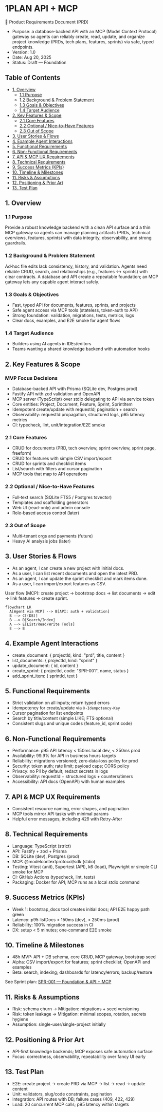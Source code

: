 # 1PLAN API + MCP

📄 Product Requirements Document (PRD)

- Purpose: a database-backed API with an MCP (Model Context Protocol) gateway so agents can reliably create, read, update, and organize project knowledge (PRDs, tech plans, features, sprints) via safe, typed endpoints.
- Version: 1.0
- Date: Aug 20, 2025
- Status: Draft — Foundation

## Table of Contents
- [1. Overview](#1-overview)
  - [1.1 Purpose](#11-purpose)
  - [1.2 Background & Problem Statement](#12-background--problem-statement)
  - [1.3 Goals & Objectives](#13-goals--objectives)
  - [1.4 Target Audience](#14-target-audience)
- [2. Key Features & Scope](#2-key-features--scope)
  - [2.1 Core Features](#21-core-features)
  - [2.2 Optional / Nice-to-Have Features](#22-optional--nice-to-have-features)
  - [2.3 Out of Scope](#23-out-of-scope)
- [3. User Stories & Flows](#3-user-stories--flows)
- [4. Example Agent Interactions](#4-example-agent-interactions)
- [5. Functional Requirements](#5-functional-requirements)
- [6. Non-Functional Requirements](#6-non-functional-requirements)
- [7. API & MCP UX Requirements](#7-api--mcp-ux-requirements)
- [8. Technical Requirements](#8-technical-requirements)
- [9. Success Metrics (KPIs)](#9-success-metrics-kpis)
- [10. Timeline & Milestones](#10-timeline--milestones)
- [11. Risks & Assumptions](#11-risks--assumptions)
- [12. Positioning & Prior Art](#12-positioning--prior-art)
- [13. Test Plan](#13-test-plan)

## 1. Overview

### 1.1 Purpose
Provide a robust knowledge backend with a clean API surface and a thin MCP gateway so agents can manage planning artifacts (PRDs, technical overviews, features, sprints) with data integrity, observability, and strong guardrails.

### 1.2 Background & Problem Statement
Ad‑hoc file edits lack consistency, history, and validation. Agents need reliable CRUD, search, and relationships (e.g., features ↔ sprints) with clear contracts. A database and API create a repeatable foundation; an MCP gateway lets any capable agent interact safely.

### 1.3 Goals & Objectives
- Fast, typed API for documents, features, sprints, and projects
- Safe agent access via MCP tools (stateless, token-auth to API)
- Strong foundation: validation, migrations, tests, metrics, logs
- Clear docs, examples, and E2E smoke for agent flows

### 1.4 Target Audience
- Builders using AI agents in IDEs/editors
- Teams wanting a shared knowledge backend with automation hooks

## 2. Key Features & Scope

### MVP Focus Decisions
- Database-backed API with Prisma (SQLite dev, Postgres prod)
- Fastify API with zod validation and OpenAPI
- MCP server (TypeScript) over stdio delegating to API via service token
- Core entities: Project, Document, Feature, Sprint, SprintItem
- Idempotent create/update with requestId; pagination + search
- Observability: requestId propagation, structured logs, p95 latency metrics
- CI: typecheck, lint, unit/integration/E2E smoke

### 2.1 Core Features
- CRUD for documents (PRD, tech overview, sprint overview, sprint page, freeform)
- CRUD for features with simple CSV import/export
- CRUD for sprints and checklist items
- List/search with filters and cursor pagination
- MCP tools that map to API operations

### 2.2 Optional / Nice-to-Have Features
- Full‑text search (SQLite FTS5 / Postgres tsvector)
- Templates and scaffolding generators
- Web UI (read-only) and admin console
- Role-based access control (later)

### 2.3 Out of Scope
- Multi-tenant orgs and payments (future)
- Heavy AI analysis jobs (later)

## 3. User Stories & Flows
- As an agent, I can create a new project with initial docs.
- As a user, I can list recent documents and open the latest PRD.
- As an agent, I can update the sprint checklist and mark items done.
- As a user, I can import/export features as CSV.

User flow (MCP): create project → bootstrap docs → list documents → edit → link features → create sprint.

```mermaid
flowchart LR
  A[Agent via MCP] --> B[API: auth + validation]
  B --> C[(DB)]
  B --> D[Search/Index]
  A --> E[List/Read/Write Tools]
  E --> B
```

## 4. Example Agent Interactions
- create_document: { projectId, kind: "prd", title, content }
- list_documents: { projectId, kind: "sprint" }
- update_document: { id, content }
- create_sprint: { projectId, code: "SPR-001", name, status }
- add_sprint_item: { sprintId, text }

## 5. Functional Requirements
- Strict validation on all inputs; return typed errors
- Idempotency for create/update via `X-Idempotency-Key`
- Cursor pagination for list endpoints
- Search by title/content (simple LIKE; FTS optional)
- Consistent slugs and unique codes (feature_id, sprint code)

## 6. Non-Functional Requirements
- Performance: p95 API latency < 150ms local dev, < 250ms prod
- Availability: 99.9% for API in business hours targets
- Reliability: migrations versioned; zero‑data‑loss policy for prod
- Security: token auth; rate limit; payload caps; CORS policy
- Privacy: no PII by default; redact secrets in logs
- Observability: requestId + structured logs + counters/timers
- Accessibility: API docs (OpenAPI) with human examples

## 7. API & MCP UX Requirements
- Consistent resource naming, error shapes, and pagination
- MCP tools mirror API tasks with minimal params
- Helpful error messages, including 429 with Retry‑After

## 8. Technical Requirements
- Language: TypeScript (strict)
- API: Fastify + zod + Prisma
- DB: SQLite (dev), Postgres (prod)
- MCP: @modelcontextprotocol/sdk (stdio)
- Testing: Vitest (unit), Supertest (API), k6 (load), Playwright or simple CLI smoke for MCP
- CI: GitHub Actions (typecheck, lint, tests)
- Packaging: Docker for API; MCP runs as a local stdio command

## 9. Success Metrics (KPIs)
- Week 1: bootstrap_docs tool creates initial docs; API E2E happy path green
- Latency: p95 listDocs < 150ms (dev), < 250ms (prod)
- Reliability: 100% migration success in CI
- DX: setup < 5 minutes; one‑command E2E smoke

## 10. Timeline & Milestones
- 48h MVP: API + DB schema, core CRUD, MCP gateway, bootstrap seed
- Alpha: CSV import/export for features; sprint checklist; OpenAPI and examples
- Beta: search, indexing; dashboards for latency/errors; backup/restore

See Sprint plan: [SPR-001 — Foundation & API + MCP](../ops/sprints/SPR-001.md)

## 11. Risks & Assumptions
- Risk: schema churn → Mitigation: migrations + seed versioning
- Risk: token leakage → Mitigation: minimal scopes, rotation, secrets hygiene
- Assumption: single-user/single-project initially

## 12. Positioning & Prior Art
- API‑first knowledge backends; MCP exposes safe automation surface
- Focus: correctness, observability, repeatability over fancy UI early

## 13. Test Plan
- E2E: create project → create PRD via MCP → list → read → update content
- Unit: validators, slug/code constraints, pagination
- Integration: API routes with DB; failure cases (409, 422, 429)
- Load: 20 concurrent MCP calls; p95 latency within targets
